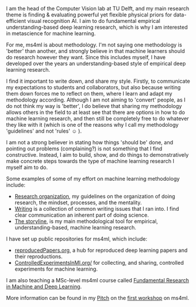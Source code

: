 I am the head of the Computer Vision lab at TU Delft, and my main research theme is finding & evaluating powerful yet flexible physical
priors for data-efficient visual recognition AI. I aim to do fundamental empirical understanding-based deep learning research, which is why I am interested in metascience for machine learning.

For me, ms4ml is about methodology. I'm not saying one methodology is 'better' than another,  and strongly believe in that machine learners should do research however they want. Since this includes myself, I have developed over the years an understanding-based style of empirical deep learning research. 

I find it important to write down, and share my style. Firstly, to communicate my expectations to students and collaborators, but also because writing them down forces me to reflect on them, where I learn and adapt my methodology according. Although I am not aiming to 'convert' people, as I do not think my way is 'better', I do believe that sharing my methodology allows others in the field to at least see that there are options in how to do machine learning research, and then still be completely free to do whatever they like with it (which is one of the reasons why I call my methodology 'guidelines' and not 'rules' :relaxed: ). 

I am not a strong believer in stating how things 'should be' done, and pointing out problems (complaining?) is not something that I find constructive. Instead, I aim to build, show, and do things to demonstratively make concrete steps towards the type of machine learning research I myself aim to do.

Some examples of some of my effort on machine learning methodology include:
- [Research organization](https://jvgemert.github.io/research.pdf), my guidelines on the organization of doing research, the mindset, processes, and the mentality.
- [Writing](https://jvgemert.github.io/writing.pdf) is a collection of common writing issues that I ran into. I find clear communication an inherent part of doing science. 
- [The storyline](https://jvgemert.github.io/storyline.pdf), is my main methodological tool for empirical, understanding-based, machine learning research.

I have set up public repositories for ms4ml, which include:
- [reproducedPapers.org](https://reproducedpapers.org/), a hub for reproduced deep learning papers and their reproductions.
- [ControlledExperimentsInMl.org/](https://controlledexperimentsinml.org/) for collecting, and sharing, controlled experiments for machine learning.

I am also teaching a MSc-level ms4ml course called [Fundamental Research in Machine and Deep Learning](https://www.tudelft.nl/onderwijs/opleidingen/masters/dsait/msc-data-science-and-artificial-intelligence-technology/programme/research-course).

More information can be found in my [Pitch](/assets/presentation/June20workshop-Pitch-JvGemert.pdf) on the [first workshop](/projects/1_project.html) on ms4ml.
